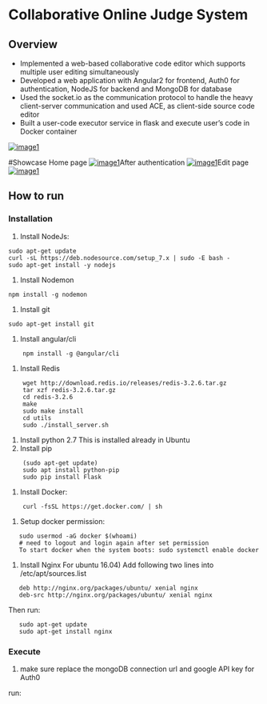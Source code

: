 # Collaborative Online Judge System

## Overview

- Implemented a web-based collaborative code editor which supports multiple user editing simultaneously
- Developed a web application with Angular2 for frontend, Auth0 for authentication, NodeJS for backend and MongoDB for database
- Used the socket.io as the communication protocol to handle the heavy client-server communication and used ACE, as client-side source code editor
- Built a user-code executor service in flask and execute user’s code in Docker container

[![image1](https://camo.githubusercontent.com/59a529b62f138df16d8919f3d8e581d11ffd90db/68747470733a2f2f73332e616d617a6f6e6177732e636f6d2f6f6e6c696e656a756467653131322f696d6167652f73342e706e67)](https://camo.githubusercontent.com/59a529b62f138df16d8919f3d8e581d11ffd90db/68747470733a2f2f73332e616d617a6f6e6177732e636f6d2f6f6e6c696e656a756467653131322f696d6167652f73342e706e67)

\#Showcase Home page [![image1](https://camo.githubusercontent.com/84ec73609a994d441cb045fd9cfdf3d96c57019a/68747470733a2f2f73332e616d617a6f6e6177732e636f6d2f6f6e6c696e656a756467653131322f696d6167652f73312e706e67)](https://camo.githubusercontent.com/84ec73609a994d441cb045fd9cfdf3d96c57019a/68747470733a2f2f73332e616d617a6f6e6177732e636f6d2f6f6e6c696e656a756467653131322f696d6167652f73312e706e67)After authentication [![image1](https://camo.githubusercontent.com/684ac6c338bb3c3e63d122423f12b3326a1c1cc9/68747470733a2f2f73332e616d617a6f6e6177732e636f6d2f6f6e6c696e656a756467653131322f696d6167652f73322e706e67)](https://camo.githubusercontent.com/684ac6c338bb3c3e63d122423f12b3326a1c1cc9/68747470733a2f2f73332e616d617a6f6e6177732e636f6d2f6f6e6c696e656a756467653131322f696d6167652f73322e706e67)Edit page [![image1](https://camo.githubusercontent.com/d0fc15fdebff15f8cc0a4f1e1ff46cb789353d4d/68747470733a2f2f73332e616d617a6f6e6177732e636f6d2f6f6e6c696e656a756467653131322f696d6167652f73332e706e67)](https://camo.githubusercontent.com/d0fc15fdebff15f8cc0a4f1e1ff46cb789353d4d/68747470733a2f2f73332e616d617a6f6e6177732e636f6d2f6f6e6c696e656a756467653131322f696d6167652f73332e706e67)

## How to run

### Installation

1. Install NodeJs:

```
sudo apt-get update
curl -sL https://deb.nodesource.com/setup_7.x | sudo -E bash -
sudo apt-get install -y nodejs
```

1. Install Nodemon

```
npm install -g nodemon
```

1. Install git

```
sudo apt-get install git
```

1. Install angular/cli

```
    npm install -g @angular/cli
```

1. Install Redis

```
    wget http://download.redis.io/releases/redis-3.2.6.tar.gz
    tar xzf redis-3.2.6.tar.gz
    cd redis-3.2.6
    make
    sudo make install
    cd utils
    sudo ./install_server.sh
```

1. Install python 2.7
   This is installed already in Ubuntu
2. Install pip

```
    (sudo apt-get update)
    sudo apt install python-pip
    sudo pip install Flask
```

1. Install Docker:

```
    curl -fsSL https://get.docker.com/ | sh
```

1. Setup docker permission:

```
   sudo usermod -aG docker $(whoami)
   # need to logout and login again after set permission
   To start docker when the system boots: sudo systemctl enable docker
```

1. Install Nginx
   For ubuntu 16.04) Add following two lines into /etc/apt/sources.list

```
   deb http://nginx.org/packages/ubuntu/ xenial nginx 
   deb-src http://nginx.org/packages/ubuntu/ xenial nginx 
```

Then run:

```
   sudo apt-get update 
   sudo apt-get install nginx
```

### Execute

1. make sure replace the mongoDB connection url and google API key for Auth0

run:
